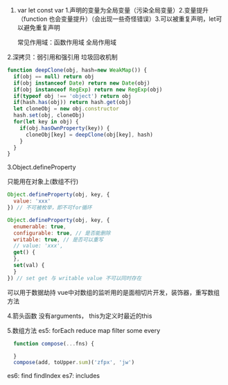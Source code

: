 1. var let const
    var 1.声明的变量为全局变量（污染全局变量）2.变量提升（function 也会变量提升）（会出现一些奇怪错误）3.可以被重复声明，let可以避免重复声明

    常见作用域：函数作用域 全局作用域


2.深拷贝：弱引用和强引用 垃圾回收机制

```js
function deepClone(obj, hash=new WeakMap()) {
  if(obj == null) return obj
  if(obj instanceof Date) return new Date(obj)
  if(obj instanceof RegExp) return new RegExp(obj)
  if(typeof obj !== 'object') return obj
  if(hash.has(obj)) return hash.get(obj)
  let cloneObj = new obj.constructor
  hash.set(obj, cloneObj)
  for(let key in obj) {
    if(obj.hasOwnProperty(key)) {
      cloneObj[key] = deepClone(obj[key], hash)
    }
  }
}
```

3.Object.defineProperty

只能用在对象上(数组不行)
```js
Object.defineProperty(obj, key, {
  value: 'xxx'
}) // 不可被枚举，即不可for循环
```

```js
Object.defineProperty(obj, key, {
  enumerable: true,
  configurable: true, // 是否能删除
  writable: true, // 是否可以重写
  // value: 'xxx',
  get() {
  },
  set(val) {
  }
}) // set get 与 writable value 不可以同时存在
```
可以用于数据劫持
vue中对数组的监听用的是面相切片开发，装饰器，重写数组方法

4.箭头函数
没有arguments， this为定义时最近的this

5.数组方法
es5: forEach reduce map filter some every

```js
  function compose(...fns) {

  }
  compose(add, toUpper.sum)('zfpx', 'jw')
```

es6: find findIndex
es7: includes